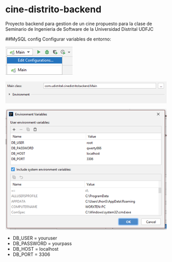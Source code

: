 # cine-distrito-backend
Proyecto backend para gestion de un cine propuesto para la clase de Seminario de Ingenieria de Software de la Universidad Distrital UDFJC

##MySQL config
Configurar variables de entorno:

![Alt text](img/1.png?raw=true "1")

![Alt text](img/2.png?raw=true "2")

![Alt text](img/3.png?raw=true "3")

- DB_USER = youruser
- DB_PASSWORD = yourpass
- DB_HOST = localhost
- DB_PORT = 3306
